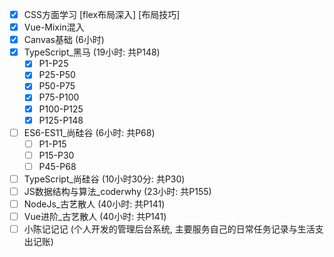
- [x] CSS方面学习 [flex布局深入] [布局技巧]
- [x] Vue-Mixin混入
- [x] Canvas基础  (6小时)
- [x] TypeScript_黑马  (19小时: 共P148)
  - [x] P1-P25
  - [x] P25-P50
  - [x] P50-P75
  - [x] P75-P100
  - [x] P100-P125
  - [x] P125-P148
- [ ] ES6-ES11_尚硅谷  (6小时: 共P68)
  - [ ] P1-P15
  - [ ] P15-P30
  - [ ] P45-P68
- [ ] TypeScript_尚硅谷  (10小时30分: 共P30)
- [ ] JS数据结构与算法_coderwhy  (23小时: 共P155)
- [ ] NodeJs_古艺散人  (40小时: 共P141)
- [ ] Vue进阶_古艺散人  (40小时: 共P141)
- [ ] 小陈记记记  (个人开发的管理后台系统, 主要服务自己的日常任务记录与生活支出记账)
